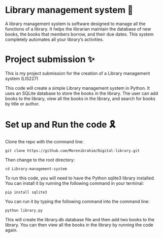 # Library management system 📝

A library management system is software designed to manage all the functions of a library. It helps the librarian maintain the database of new books, the books that members borrow, and their due dates. This system completely automates all your library’s activities.

# Project submission ✨

This is my project submission for the creation of a Library management system (LIS227)

This code will create a simple Library management system in Python. It uses an SQLite database to store the books in the library. The user can add books to the library, view all the books in the library, and search for books by title or author.

# Set up and Run the code 🎗

Clone the repo with the command line:

```
git clone https://github.com/Morenibrahim/Digital-library.git
```

Then change to the root directory:

```
cd Library-management-system
```

To run this code, you will need to have the Python sqlite3 library installed. You can install it by running the following command in your terminal:

```
pip install sqlite3
```

You can run it by typing the following command into the command line:

```
python library.py
```
This will create the library.db database file and then add two books to the library. You can then view all the books in the library by running the code again.
